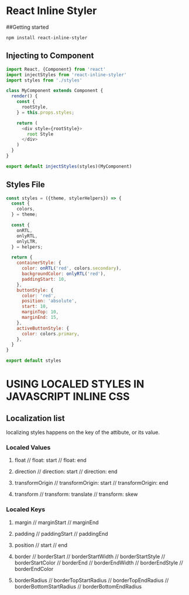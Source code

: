 # React Inline Styler


##Getting started

```
npm install react-inline-styler
```


## Injecting to Component
```javascript
import React, {Component} from 'react'
import injectStyles from 'react-inline-styler'
import styles from './styles'

class MyComponent extends Component {
  render() {
    const {
      rootStyle,
    } = this.props.styles;

    return (
      <div style={rootStyle}>
        root Style
      </div>
    )
  }
}

export default injectStyles(styles)(MyComponent)
```

## Styles File
```javascript
const styles = ({theme, stylerHelpers}) => {
  const {
    colors,
  } = theme;

  const {
    onRTL,
    onlyRTL,
    onlyLTR,
  } = helpers;

  return {
    containerStyle: {
      color: onRTL('red', colors.secondary),
      backgroundColor: onlyRTL('red'),
      paddingStart: 10,
    },
    buttonStyle: {
      color: 'red',
      position: 'absolute',
      start: 10,
      marginTop: 10,
      marginEnd: 15,
    },
    activeButtonStyle: {
      color: colors.primary,
    },
  }
}

export default styles
```

# USING LOCALED STYLES IN JAVASCRIPT INLINE CSS
## Localization list
localizing styles happens on the key of the attibute, or its value.

### Localed Values
1. float
// float: start
// float: end

2. direction
// direction: start
// direction: end

3. transformOrigin
// transformOrigin: start
// transformOrigin: end

4. transform
// transform: translate
// transform: skew

### Localed Keys

1. margin
// marginStart
// marginEnd

2. padding
// paddingStart
// paddingEnd

3. position
// start
// end

4. border
// borderStart
// borderStartWidth
// borderStartStyle
// borderStartColor
// borderEnd
// borderEndWidth
// borderEndStyle
// borderEndColor

5. borderRadius
// borderTopStartRadius
// borderTopEndRadius
// borderBottomStartRadius
// borderBottomEndRadius


